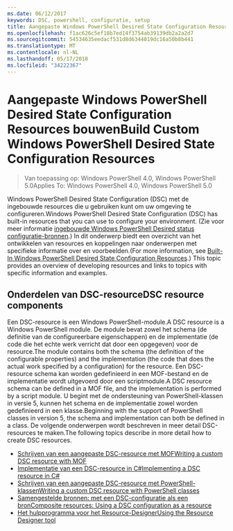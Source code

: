 ```yaml
---
ms.date: 06/12/2017
keywords: DSC, powershell, configuratie, setup
title: Aangepaste Windows PowerShell Desired State Configuration Resources bouwen
ms.openlocfilehash: f1ac626c5ef18b7ed14f3754ab39139db2a2a2d7
ms.sourcegitcommit: 54534635eedacf531d8d6344019dc16a50b8b441
ms.translationtype: MT
ms.contentlocale: nl-NL
ms.lasthandoff: 05/17/2018
ms.locfileid: "34222367"
---
```

# <a name="build-custom-windows-powershell-desired-state-configuration-resources"></a><span data-ttu-id="8acbd-103">Aangepaste Windows PowerShell Desired State Configuration Resources bouwen</span><span class="sxs-lookup"><span data-stu-id="8acbd-103">Build Custom Windows PowerShell Desired State Configuration Resources</span></span>

> <span data-ttu-id="8acbd-104">Van toepassing op: Windows PowerShell 4.0, Windows PowerShell 5.0</span><span class="sxs-lookup"><span data-stu-id="8acbd-104">Applies To: Windows PowerShell 4.0, Windows PowerShell 5.0</span></span>

<span data-ttu-id="8acbd-105">Windows PowerShell Desired State Configuration (DSC) met de ingebouwde resources die u gebruiken kunt om uw omgeving te configureren.</span><span class="sxs-lookup"><span data-stu-id="8acbd-105">Windows PowerShell Desired State Configuration (DSC) has built-in resources that you can use to configure your environment.</span></span> <span data-ttu-id="8acbd-106">(Zie voor meer informatie [ingebouwde Windows PowerShell Desired status configuratie-bronnen](builtInResource.md).) In dit onderwerp biedt een overzicht van het ontwikkelen van resources en koppelingen naar onderwerpen met specifieke informatie over en voorbeelden.</span><span class="sxs-lookup"><span data-stu-id="8acbd-106">(For more information, see [Built-In Windows PowerShell Desired State Configuration Resources](builtInResource.md).) This topic provides an overview of developing resources and links to topics with specific information and examples.</span></span>

## <a name="dsc-resource-components"></a><span data-ttu-id="8acbd-107">Onderdelen van DSC-resource</span><span class="sxs-lookup"><span data-stu-id="8acbd-107">DSC resource components</span></span>

<span data-ttu-id="8acbd-108">Een DSC-resource is een Windows PowerShell-module.</span><span class="sxs-lookup"><span data-stu-id="8acbd-108">A DSC resource is a Windows PowerShell module.</span></span> <span data-ttu-id="8acbd-109">De module bevat zowel het schema (de definitie van de configureerbare eigenschappen) en de implementatie (de code die het echte werk verricht dat door een opgegeven) voor de resource.</span><span class="sxs-lookup"><span data-stu-id="8acbd-109">The module contains both the schema (the definition of the configurable properties) and the implementation (the code that does the actual work specified by a configuration) for the resource.</span></span> <span data-ttu-id="8acbd-110">Een DSC-resource schema kan worden gedefinieerd in een MOF-bestand en de implementatie wordt uitgevoerd door een scriptmodule.</span><span class="sxs-lookup"><span data-stu-id="8acbd-110">A DSC resource schema can be defined in a MOF file, and the implementation is performed by a script module.</span></span> <span data-ttu-id="8acbd-111">U begint met de ondersteuning van PowerShell-klassen in versie 5, kunnen het schema en de implementatie zowel worden gedefinieerd in een klasse.</span><span class="sxs-lookup"><span data-stu-id="8acbd-111">Beginning with the support of PowerShell classes in version 5, the schema and implementation can both be defined in a class.</span></span> <span data-ttu-id="8acbd-112">De volgende onderwerpen wordt beschreven in meer detail DSC-resources te maken.</span><span class="sxs-lookup"><span data-stu-id="8acbd-112">The following topics describe in more detail how to create DSC resources.</span></span>

* [<span data-ttu-id="8acbd-113">Schrijven van een aangepaste DSC-resource met MOF</span><span class="sxs-lookup"><span data-stu-id="8acbd-113">Writing a custom DSC resource with MOF</span></span>](authoringResourceMOF.md)
* [<span data-ttu-id="8acbd-114">Implementatie van een DSC-resource in C#</span><span class="sxs-lookup"><span data-stu-id="8acbd-114">Implementing a DSC resource in C#</span></span>](authoringResourceMofCS.md)
* [<span data-ttu-id="8acbd-115">Schrijven van een aangepaste DSC-resource met PowerShell-klassen</span><span class="sxs-lookup"><span data-stu-id="8acbd-115">Writing a custom DSC resource with PowerShell classes</span></span>](authoringResourceClass.md)
* [<span data-ttu-id="8acbd-116">Samengestelde bronnen: met een DSC-configuratie als een bron</span><span class="sxs-lookup"><span data-stu-id="8acbd-116">Composite resources: Using a DSC configuration as a resource</span></span>](authoringResourceComposite.md)
* [<span data-ttu-id="8acbd-117">Het hulpprogramma voor het Resource-Designer</span><span class="sxs-lookup"><span data-stu-id="8acbd-117">Using the Resource Designer tool</span></span>](authoringResourceMofDesigner.md)